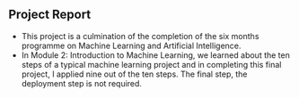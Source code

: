 ## Project Report

- This project is a culmination of the completion of the six months programme on Machine Learning and Artificial Intelligence. 
- In Module 2: Introduction to Machine Learning, we learned about the ten steps of a typical machine learning project and in completing this final project, I applied nine out of the ten steps. The final step, the deployment step is not required.
